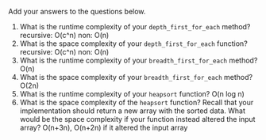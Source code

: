 Add your answers to the questions below.

1. What is the runtime complexity of your `depth_first_for_each` method?
recursive: O(c^n)
non: O(n)
2. What is the space complexity of your `depth_first_for_each` function?
recursive: O(c^n)
non: O(n)
3. What is the runtime complexity of your `breadth_first_for_each` method?
O(n)
4. What is the space complexity of your `breadth_first_for_each` method?
O(2n)
5. What is the runtime complexity of your `heapsort` function?
O(n log n)
6. What is the space complexity of the `heapsort` function? Recall that your implementation should return a new array with the sorted data. What would be the space complexity if your function instead altered the input array?
O(n+3n), O(n+2n) if it altered the input array
